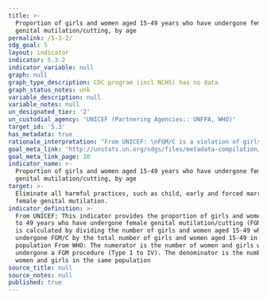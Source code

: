 ```yaml
---
title: >-
  Proportion of girls and women aged 15-49 years who have undergone female
  genital mutilation/cutting, by age
permalink: /5-3-2/
sdg_goal: 5
layout: indicator
indicator: 5.3.2
indicator_variable: null
graph: null
graph_type_description: CDC program (incl NCHS) has no data
graph_status_notes: unk
variable_description: null
variable_notes: null
un_designated_tier: '2'
un_custodial_agency: 'UNICEF (Partnering Agencies:: UNFPA, WHO)'
target_id: '5.3'
has_metadata: true
rationale_interpretation: "From UNICEF: \nFGM/C is a violation of girls' and women's human rights. There is also a large body of literature documenting the adverse health consequences of FGM/C over both the short and long term. FGM/C is condemned by a number of international treaties and conventions including the Universal Declaration of Human Right (Article 25). FGM/C can also be considered as a form of violence against women, and therefore the UN Convention on the Elimination of All Forms of Discrimination against Women can be invoked. Similarly, defining it as a form of torture brings it under the rubric of the Convention against Torture and Other Cruel, Inhuman, or Degrading Treatment or Punishment. Moreover, since FGM/C is regarded as a traditional practice prejudicial to the health of children and is, in most cases, performed on minors, it violates the Convention on the Rights of the Child. Existing national legislation in many countries also include explicit bans against FGM/C. \n\nFrom WHO: \n Female genital mutilation (FGM) comprises all procedures that involve the partial or total removal of external genitalia or other injury to the female genital organs for non-medical reasons [1]. Although it is internationally recognized as a violation of human rights (including: the right to non-discrimination on the grounds of sex; the right to life; the right to the highest attainable standard of health; the right to freedom From torture or cruel, inhuman or degrading treatment; and the rights of the child), and legislation to prohibit the procedure has been put in place in many countries, the practice has still been documented. \nWHO classifies FGM into four types: [1] \n\tType I: Partial or total removal of the clitoris and/or the prepuce (clitoridectomy). \n\tType II: Partial or total removal of the clitoris and the labia minora, with or without excision of the labia majora (excision). \n\tType III: Narrowing of the vaginal orifice with the creation of a covering seal by cutting and appositioning the labia minora and/or the labia majora, with or without excision of the clitoris (infibulation). \n\tType IV: All other harmful procedures to the female genitalia for non-medical purposes, for example: pricking, pulling, piercing, incising, scraping and cauterization. \nThe removal of or damage to healthy, normal genital tissue interferes with the natural functioning of the body and causes several immediate and long-term health consequences."
goal_meta_link: 'http://unstats.un.org/sdgs/files/metadata-compilation/Metadata-Goal-5.pdf'
goal_meta_link_page: 10
indicator_name: >-
  Proportion of girls and women aged 15-49 years who have undergone female
  genital mutilation/cutting, by age
target: >-
  Eliminate all harmful practices, such as child, early and forced marriage and
  female genital mutilation.
indicator_definition: >-
  From UNICEF: This indicator provides the proportion of girls and women aged 15
  to 49 years who have undergone female genital mutilation/cutting (FGM/C). It
  is calculated by dividing the number of girls and women aged 15-49 who have
  undergone FGM/C by the total number of girls and women aged 15-49 in the
  population From WHO: The numerator is the number of women and girls who have
  undergone a FGM procedure (Type 1 to IV). The denominator is the number of
  women and girls in the same population
source_title: null
source_notes: null
published: true
---
```

